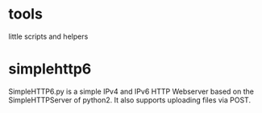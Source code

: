 # tools
little scripts and helpers

# simplehttp6
SimpleHTTP6.py is a simple IPv4 and IPv6 HTTP Webserver based on the SimpleHTTPServer of python2.
It also supports uploading files via POST.
